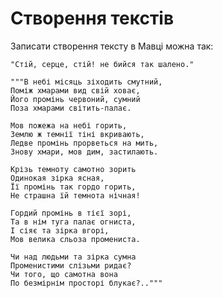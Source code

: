 # Створення текстів

Записати створення тексту в <subject>Мавці</subject> можна так:

```мавка
"Стій, серце, стій! не бийся так шалено."
```

```мавка
"""В небі місяць зіходить смутний,
Поміж хмарами вид свій ховає,
Його промінь червоний, сумний
Поза хмарами світить-палає.

Мов пожежа на небі горить,
Землю ж темнії тіні вкривають,
Ледве промінь прорветься на мить,
Знову хмари, мов дим, застилають.

Крізь темноту самотно зорить
Одинокая зірка ясная,
Її промінь так гордо горить,
Не страшна їй темнота нічная!

Гордий промінь в тієї зорі,
Та в нім туга палає огниста,
І сіяє та зірка вгорі,
Мов велика сльоза промениста.

Чи над людьми та зірка сумна
Променистими слізьми ридає?
Чи того, що самотна вона
По безмірнім просторі блукає?.."""
```